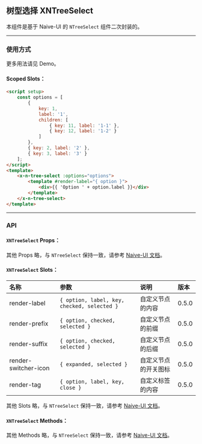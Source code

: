 ﻿## 树型选择 XNTreeSelect

本组件是基于 Naive-UI 的 `NTreeSelect` 组件二次封装的。

---

### 使用方式

更多用法请见 Demo。

#### Scoped Slots：

```html
<script setup>
    const options = [
        {
            key: 1,
            label: '1',
            children: [
                { key: 11, label: '1-1' },
                { key: 12, label: '1-2' }
            ]
        },
        { key: 2, label: '2' },
        { key: 3, label: '3' }
    ];
</script>
<template>
    <x-n-tree-select :options="options">
        <template #render-label="{ option }">
            <div>{{ 'Option ' + option.label }}</div>
        </template>
    </x-n-tree-select>
</template>
```

---

### API

#### `XNTreeSelect` Props：

其他 Props 略，与 `NTreeSelect` 保持一致，请参考 [Naive-UI 文档](https://www.naiveui.com/zh-CN/os-theme/components/tree-select#TreeSelect-Props)。

#### `XNTreeSelect` Slots：

| 名称                 | 参数                                        | 说明                 | 版本  |
| :------------------- | :------------------------------------------ | :------------------- | :---- |
| render-label         | `{ option, label, key, checked, selected }` | 自定义节点的内容     | 0.5.0 |
| render-prefix        | `{ option, checked, selected }`             | 自定义节点的前缀     | 0.5.0 |
| render-suffix        | `{ option, checked, selected }`             | 自定义节点的后缀     | 0.5.0 |
| render-switcher-icon | `{ expanded, selected }`                    | 自定义节点的开关图标 | 0.5.0 |
| render-tag           | `{ option, label, key, close }`             | 自定义标签的内容     | 0.5.0 |

其他 Slots 略，与 `NTreeSelect` 保持一致，请参考 [Naive-UI 文档](https://www.naiveui.com/zh-CN/os-theme/components/tree-select#TreeSelect-Slots)。

#### `XNTreeSelect` Methods：

其他 Methods 略，与 `NTreeSelect` 保持一致，请参考 [Naive-UI 文档](https://www.naiveui.com/zh-CN/os-theme/components/tree-select#TreeSelect-Methods)。
